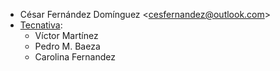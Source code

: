 - César Fernández Domínguez \<<cesfernandez@outlook.com>\>
- [Tecnativa](https://www.tecnativa.com):
  - Víctor Martínez
  - Pedro M. Baeza
  - Carolina Fernandez
